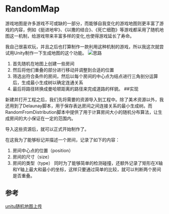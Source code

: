 # RandomMap
游戏地图是许多游戏不可或缺的一部分，而能够自我变化的游戏地图则更丰富了游戏的内容，例如《挺进地牢》、《以撒的结合》、《死亡细胞》等游戏都采用了随机地图这一机制，给游戏带来丰富多样的变化,也使得游戏延长了寿命。

我自己很喜欢玩，并且之后也打算制作一款利用这种机制的游戏，所以我这次就尝试用Unity制作一下生成地图的这个功能。
![思路](http://img.mcatin.com/202008031ERP3XOMPKE56R5ZB4UMNTZ.png)
1. 首先随机在地图上创建一些房间
2. 然后将他们重叠的部分进行移动并调整到合适的位置
3. 筛选出符合条件的房间，然后以每个房间的中心点为结点进行三角剖分运算后，生成最小生成树以确定连通关系
4. 最后将路径转换成曼哈顿距离的路径来完成道路的样貌。
##实现

新建并打开工程之后，我们先将需要的资源导入到工程中。除了美术资源以外，我还用到了Delaunay脚本，用于保存表达房间之间连接关系的最小生成树。而RandomFromDistribution脚本中提供了用于计算房间大小的随机分布算法，让生成房间的大小保证在一定的范围内。

导入这些资源后，就可以正式开始制作了。

 

在这我为了能够标记并描述一个房间，记录了如下的内容：

1. 房间中心点的位置（position）
2. 房间的尺寸（size）
3. 房间的类型（type）
同时为了能够简单的检测碰撞，还额外记录了矩形在X轴和Y轴上最大和最小的坐标，这样只要通过简单的比较，就可以判断两个房间是否重叠。

## 参考
[unitu随机地图上传](http://www.mcatin.com/#/article?id=202008031EWW1EU54AJFY0KOTTI60X8)
